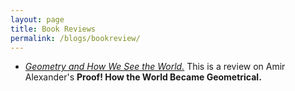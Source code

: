 ```yaml
---
layout: page
title: Book Reviews
permalink: /blogs/bookreview/
---
```


* [*Geometry and How We See the World.*](http://coopersquarereview.org/review/geometry-and-how-we-see-the-world/?fbclid=IwAR2jKPIhtPjXvVv1AGt78enABCVFyTa0sY5L_XYTwRLsR17KjyjvPERFmu8) This is a review on Amir Alexander's **Proof! How the World Became Geometrical.** 



